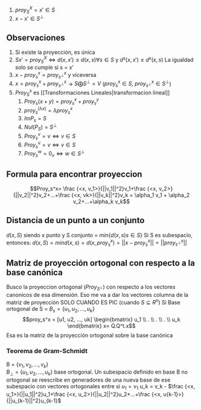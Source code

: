 1) $proy_S^X = x' \in S$
2) $x-x' \in S^{\perp}$
## Observaciones
1) Si existe la proyección, es única
2) $S x' = proy_S^X  \iff d(x, x') \leq d(x, s) \forall s \in S$  y $d²(x,x') \leq d²(x, s)$ La igualdad solo se cumple si s = x'
3) $x-proy_s^x= proy_{s^{\perp}}^x$   y viceversa
4) $x = proy_s^x + proy_{s^{\perp}}^x$ -> $S \bigoplus S^{\perp} = V$ ($proy_s^x \in S, \  proy_{s^{\perp}}^x \in S^{\perp}$)
5) $Proy_S^x$ es [[Transformaciones Lineales|transformacion lineal]] 
	1) $Proy_s(x+y) = proy_s^x + proy_s^y$
	2) $proy_s^{(\lambda x)} = \lambda proy_s^x$
	3) $Im P_s = S$
	4) $Nul(P_S) = S^{\perp}$
	5) $Proy_s^v = v \iff v \in S$
	6) $Proy_s^v = v \iff v \in S$
	7) $Proy_s^w =0_v \iff w \in S^{\perp}$

## Formula para encontrar proyeccion
$$Proy_s^x= \frac {<x, v_1>}{||v_1||^2}v_1+\frac {<x, v_2>}{||v_2||^2}v_2+...+\frac {<x, vk>}{||v_k||^2}v_k = \alpha_1 v_1 + \alpha_2 v_2+...+\alpha_k v_k$$
## Distancia de un punto a un conjunto
$d(x, S)$ siendo x punto y S conjunto  = $min \{d(x,s) s \in S\}$
Si S es subespacio, entonces:
$d(x,S)= min d(x,s) = d(x, proy_s^x)= ||x-proy_s^x|| = ||proy_{s^{\perp}}^x||$

## Matriz de proyección ortogonal con respecto a la base canónica
Busco la proyeccion ortogonal ($Proy_{S^{\perp}}$) con respecto a los vectores canonicos de esa dimensión. Eso me va a dar los vectores columna de la matriz de proyección
SOLO CUANDO ES PIC
(cuando  $S \subseteq R^n$)
Si Base ortogonal de S = $B_s = \{u_1, u_2, ..., u_k\}$ 
$$proy_s^x = [u1, u2, ..., uk] \begin{bmatrix}
u_1 \\
. \\
. \\
. \\
u_k
\end{bmatrix} x= Q.Q^t.x$$
Esa es la matriz de la proyección ortogonal sobre la base canónica


### Teorema de Gram-Schmidt
B = $\{v_1, v_2, ..., v_k\}$  
$B_{\perp}$ = $\{u_1, u_2, ..., u_k\}$  base ortogonal.
Un subespacio definido en base B no ortogonal se reescribe en generadores de una nueva base de ese subespacio con vectores ortogonales entre si
$u_1 = v_1$ 
u_k = v_k - $\frac {<x, u_1>}{||u_1||^2}u_1+\frac {<x, u_2>}{||u_2||^2}u_2+...+\frac {<x, u{k-1}>}{||u_{k-1}||^2}u_{k-1}$  